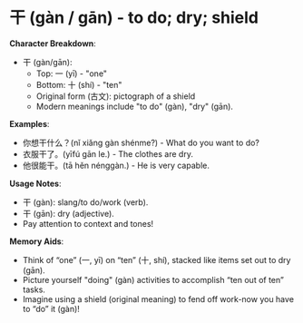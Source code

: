 # **干 (gàn / gān) - to do; dry; shield**

**Character Breakdown**:  
- 干 (gàn/gān):
  - Top: 一 (yī) - "one"
  - Bottom: 十 (shí) - "ten"
  - Original form (古文): pictograph of a shield
  - Modern meanings include "to do" (gàn), "dry" (gān).

**Examples**:  
- 你想干什么？(nǐ xiǎng gàn shénme?) - What do you want to do?  
- 衣服干了。(yīfú gān le.) - The clothes are dry.  
- 他很能干。(tā hěn nénggàn.) - He is very capable.

**Usage Notes**:  
- 干 (gàn): slang/to do/work (verb).  
- 干 (gān): dry (adjective).  
- Pay attention to context and tones!

**Memory Aids**:  
- Think of “one” (一, yī) on “ten” (十, shí), stacked like items set out to dry (gān).  
- Picture yourself "doing" (gàn) activities to accomplish “ten out of ten” tasks.  
- Imagine using a shield (original meaning) to fend off work-now you have to “do” it (gàn)!